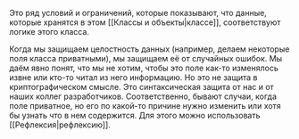 
Это ряд условий и ограничений, которые показывают, что данные, которые хранятся в этом [[Классы и объекты|классе]], соответствуют логике этого класса.

Когда мы защищаем целостность данных (например, делаем некоторые поля класса приватными), мы защищаем её от случайных ошибок. Мы даём явно понят, что мы не хотим, чтобы это поле как-то изменялось извне или кто-то читал из него информацию. Но это не защита в криптографическом смысле. Это синтаксическая защита от нас и от наших коллег разработчиков. Соответственно, бывают случаи, когда поле приватное, но его по какой-то причине нужно изменить или хотя бы узнать что в нем содержится. Для этого можно использовать [[Рефлексия|рефлексию]]. 